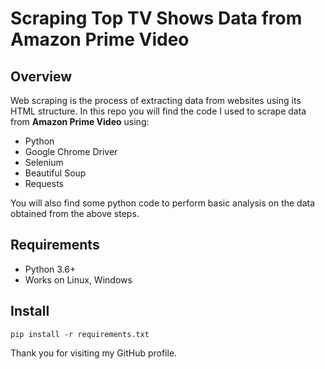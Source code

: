 # Scraping Top TV Shows Data from Amazon Prime Video

## Overview

Web scraping is the process of extracting data from websites using its HTML structure. 
In this repo you will find the code I used to scrape data from **Amazon Prime Video** using:

* Python
* Google Chrome Driver
* Selenium
* Beautiful Soup 
* Requests

You will also find some python code to perform basic analysis on the data obtained from the above steps.

## Requirements
* Python 3.6+
* Works on Linux, Windows

## Install
    pip install -r requirements.txt


Thank you for visiting my GitHub profile.